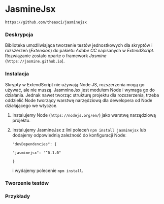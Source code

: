 # JasmineJsx
`https://github.com/theasci/jasminejsx`

### Deskrypcja

Biblioteka umożliwiająca tworzenie testów jednostkowych dla skryptów i rozszerzeń (_Extension_) do pakietu _Adobe CC_ napisanych w _ExtendScript_. Rozwiązanie zostalo oparte o framework _Jasmine_ (`https://jasmine.github.io`).

### Instalacja

Skrypty w ExtendScript nie używają Node JS, rozszerzenia mogą go używać, ale nie muszą. 
JasmnineJsx jest modułem Node i wymaga go do działania. 
Jednak nawet tworząc strukturę projektu dla rozszerzenia, trzeba oddzielić Node tworzący warstwę narzędziową dla dewelopera od Node działającego we wtyczce.

1. Instalujemy Node (`https://nodejs.org/en/`) jako warstwę narzędziową projektu.
2. Instalujemy JasmineJsx z lini poleceń `npm install jasminejsx` lub dodajemy odpowiednią zależność do konfiguracji Node:
   
   `"devDependencies": {`
   
   `"jasminejsx": "^0.1.0"`
   
   `}`

    i wydajemy polecenie `npm install`.

### Tworzenie testów


### Przykłady
